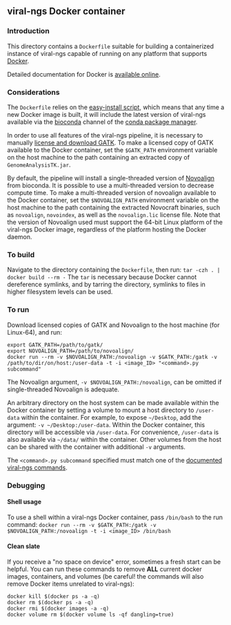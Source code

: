 ## viral-ngs Docker container

### Introduction
This directory contains a `Dockerfile` suitable for building a containerized instance of viral-ngs capable of running on any platform that supports [Docker](https://www.docker.com/). 

Detailed documentation for Docker is [available online](https://docs.docker.com/).

### Considerations
The `Dockerfile` relies on the [easy-install script](https://github.com/broadinstitute/viral-ngs/tree/master/easy-deploy-script), which means that any time a new Docker image is built, it will include the latest version of viral-ngs available via the [bioconda](https://bioconda.github.io/recipes/viral-ngs/README.html) channel of the [conda package manager](http://conda.pydata.org/docs/install/quick.html). 

In order to use all features of the viral-ngs pipeline, it is necessary to manually [license and download GATK](https://software.broadinstitute.org/gatk/). To make a licensed copy of GATK available to the Docker container, set the `$GATK_PATH` environment variable on the host machine to the path containing an extracted copy of `GenomeAnalysisTK.jar`.

By default, the pipeline will install a single-threaded version of [Novoalign](http://www.novocraft.com/products/novoalign/) from bioconda. It is possible to use a multi-threaded version to decrease compute time. To make a multi-threaded version of novoalign available to the Docker container, set the `$NOVOALIGN_PATH` environment variable on the host machine to the path containing the extracted Novocraft binaries, such as `novoalign`, `novoindex`, as well as the `novoalign.lic` license file. Note that the version of Novoalign used must support the 64-bit Linux platform of the viral-ngs Docker image, regardless of the platform hosting the Docker daemon.

### To build
  Navigate to the directory containing the `Dockerfile`, then run:
  `tar -czh . | docker build --rm -`
  The `tar` is necessary because Docker cannot dereference symlinks, and by tarring the directory, symlinks
  to files in higher filesystem levels can be used.
  
### To run
Download licensed copies of GATK and Novoalign to the host machine (for Linux-64), and run:
```shell
export GATK_PATH=/path/to/gatk/
export NOVOALIGN_PATH=/path/to/novoalign/
docker run --rm -v $NOVOALIGN_PATH:/novoalign -v $GATK_PATH:/gatk -v /path/to/dir/on/host:/user-data -t -i <image_ID> "<command>.py subcommand"
```

The Novoalign argument, `-v $NOVOALIGN_PATH:/novoalign`, can be omitted if single-threaded Novoalign is adequate.

An arbitrary directory on the host system can be made available within the Docker container by setting a volume to mount a host directory to `/user-data` within the container. For example, to expose `~/Desktop`, add the argument: `-v ~/Desktop:/user-data`. Within the Docker container, this directory will be accessible via `/user-data`. For convenience, `/user-data` is also available via `~/data/` within the container. Other volumes from the host can be shared with the container with additional `-v` arguments.

The `<command>.py subcommand` specified must match one of the [documented viral-ngs commands](https://viral-ngs.readthedocs.io/en/latest/cmdline.html).

### Debugging

#### Shell usage
To use a shell within a viral-ngs Docker container, pass `/bin/bash` to the run command:
`docker run --rm -v $GATK_PATH:/gatk -v $NOVOALIGN_PATH:/novoalign -t -i <image_ID> /bin/bash`

#### Clean slate
If you receive a "no space on device" error, sometimes a fresh start can be helpful. You can run these commands to remove **ALL** current docker images, containers, and volumes (be careful! the commands will also remove Docker items unrelated to viral-ngs):
```shell
docker kill $(docker ps -a -q)
docker rm $(docker ps -a -q)
docker rmi $(docker images -a -q)
docker volume rm $(docker volume ls -qf dangling=true)
```
